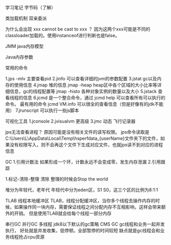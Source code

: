 学习笔记
字节码（了解）

类加载机制
双亲委派

为什么会出现  xxx  cannot be cast to xxx ？
因为这两个xxx可能是不同的classloader加载的。使用instanceof进行判断也是false。


JMM java内存模型

Java内存参数

常用的命令

1.jps -mlv  主要查看pid
2.jinfo <pid> 可以查看详细的jvm的参数配置
3.jstat gc以及内存的使用信息
4.jmap 堆的信息
jmap -heap heap区中各个区域的大小比率等详细信息，gc的线程配置等
jmap -histo  各种对象实例的数量以及大小
5.jstack 查看线程的信息
6.jcmd  是一个整合命令，通过 jcmd <pid> help 可以查看所有可以执行的命令。
最有用的命令 jcmd <pid> VM.info  可以很全的查看信息（但是好像有的jdk不能用）
7.jrunscript 可以执行一些js脚本



可视化工具
1.jconsole
2.jvisualvm  更高级
3.jmc    动态 飞行记录器

jps无法查看进程？
原因可能是没有相关文件的读写权限。
jps命令读取是C:\Users\L\AppData\Local\Temp\hsperfdata_{userName}文件夹下的文件，如果没有权限写入，则不会再这个文件下生成对应文件，也就jps读不到对应的进程信息



GC
1.引用计数法  如果形成一个环，计数永远不会变成零，发生内存泄漏
2.引用跟踪


1.标记-清除-整理
清除 整理的时候会Stop the world

堆分为年轻代，老年代
年轻代中分为eden区，S1 S0，这三个区的比例为8:1:1


TLAB 线程本地缓冲区
TLAB，线程分配缓冲区，当你多个线程去操作内存的时候，如果操作同一块内存，需要保证线程之间分配内存不互相影响，这样会带来额外的开销。 但是使用TLAB就会给每个线程一部分内存


串行GC
并行GC  多线程  jdk8以下默认的gc策略
CMS GC  gc线程和业务一起并发执行，
好处就是并发收集，低停顿。全部暂停的时间较短
缺点就是gc线程会和业务线程抢占cpu资源



